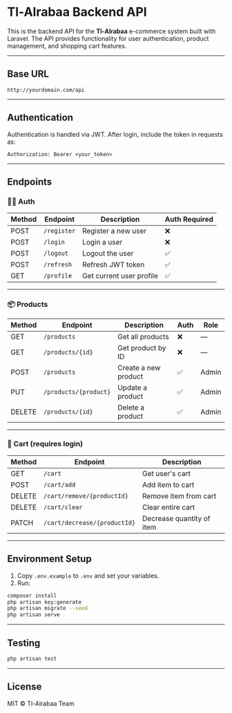 
# Tl-Alrabaa Backend API

This is the backend API for the **Tl-Alrabaa** e-commerce system built with Laravel. The API provides functionality for user authentication, product management, and shopping cart features.

---

## Base URL

```
http://yourdomain.com/api
```

---

## Authentication

Authentication is handled via JWT. After login, include the token in requests as:

```
Authorization: Bearer <your_token>
```

---

## Endpoints

### 🧑‍💼 Auth

| Method | Endpoint        | Description              | Auth Required |
|--------|------------------|--------------------------|----------------|
| POST   | `/register`      | Register a new user      | ❌             |
| POST   | `/login`         | Login a user             | ❌             |
| POST   | `/logout`        | Logout the user          | ✅             |
| POST   | `/refresh`       | Refresh JWT token        | ✅             |
| GET    | `/profile`       | Get current user profile | ✅             |

---

### 📦 Products

| Method | Endpoint               | Description               | Auth | Role  |
|--------|------------------------|---------------------------|------|-------|
| GET    | `/products`            | Get all products          | ❌   | —     |
| GET    | `/products/{id}`       | Get product by ID         | ❌   | —     |
| POST   | `/products`            | Create a new product      | ✅   | Admin |
| PUT    | `/products/{product}`  | Update a product          | ✅   | Admin |
| DELETE | `/products/{id}`       | Delete a product          | ✅   | Admin |

---

### 🛒 Cart (requires login)

| Method | Endpoint                    | Description                       |
|--------|-----------------------------|-----------------------------------|
| GET    | `/cart`                     | Get user's cart                   |
| POST   | `/cart/add`                 | Add item to cart                  |
| DELETE | `/cart/remove/{productId}`  | Remove item from cart             |
| DELETE | `/cart/clear`              | Clear entire cart                 |
| PATCH  | `/cart/decrease/{productId}`| Decrease quantity of item         |

---

## Environment Setup

1. Copy `.env.example` to `.env` and set your variables.
2. Run:

```bash
composer install
php artisan key:generate
php artisan migrate --seed
php artisan serve
```

---

## Testing

```bash
php artisan test
```

---

## License

MIT © Tl-Alrabaa Team
